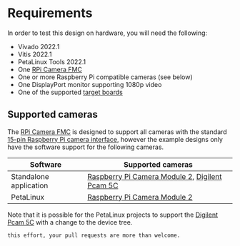 # Requirements

In order to test this design on hardware, you will need the following:

* Vivado 2022.1
* Vitis 2022.1
* PetaLinux Tools 2022.1
* One [RPi Camera FMC]
* One or more Raspberry Pi compatible cameras (see below)
* One DisplayPort monitor supporting 1080p video
* One of the supported [target boards](supported_carriers)


## Supported cameras

The [RPi Camera FMC] is designed to support all cameras with the standard
[15-pin Raspberry Pi camera interface](https://camerafmc.com/docs/rpi-camera-fmc/detailed-description/#camera-connectors),
however the example designs only have the software support for the following cameras.

| Software                | Supported cameras                |
|-------------------------|----------------------------------|
| Standalone application  | [Raspberry Pi Camera Module 2], [Digilent Pcam 5C]   |
| PetaLinux               | [Raspberry Pi Camera Module 2]   |

Note that it is possible for the PetaLinux projects to support the [Digilent Pcam 5C] with a 
change to the device tree.

```{tip} We're working on developing software support for more cameras. If you'd like to help with
this effort, your pull requests are more than welcome.
```

[RPi Camera FMC]: https://camerafmc.com/docs/rpi-camera-fmc/overview/
[Digilent Pcam 5C]: https://digilent.com/shop/pcam-5c-5-mp-fixed-focus-color-camera-module/
[Raspberry Pi Camera Module 2]: https://www.raspberrypi.com/products/camera-module-v2/

